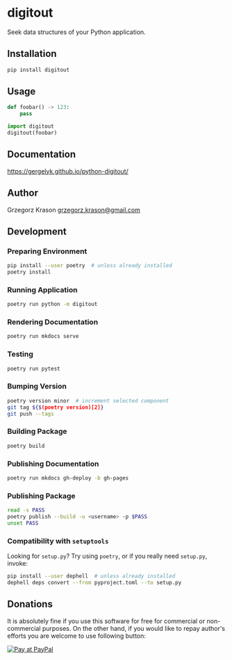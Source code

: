 # digitout

Seek data structures of your Python application.

## Installation

```sh
pip install digitout
```

## Usage

```python
def foobar() -> 123:
    pass

import digitout
digitout(foobar)
```

## Documentation

<https://gergelyk.github.io/python-digitout/>

## Author

Grzegorz Krason <grzegorz.krason@gmail.com>

## Development

### Preparing Environment

```sh
pip install --user poetry  # unless already installed
poetry install
```

### Running Application

```sh
poetry run python -m digitout
```

### Rendering Documentation

```sh
poetry run mkdocs serve
```

### Testing

```sh
poetry run pytest
```

### Bumping Version

```sh
poetry version minor  # increment selected component
git tag ${$(poetry version)[2]}
git push --tags
```

### Building Package

```sh
poetry build
```

### Publishing Documentation

```sh
poetry run mkdocs gh-deploy -b gh-pages
```

### Publishing Package

```sh
read -s PASS
poetry publish --build -u <username> -p $PASS
unset PASS
```

### Compatibility with `setuptools`

Looking for `setup.py`? Try using `poetry`, or if you really need `setup.py`, invoke:

```sh
pip install --user dephell  # unless already installed
dephell deps convert --from pyproject.toml --to setup.py
```

## Donations

It is absolutely fine if you use this software for free for commercial or non-commercial purposes. On the other hand, if you would like to repay author's efforts you are welcome to use following button:

<a href="https://www.paypal.com/cgi-bin/webscr?cmd=_s-xclick&hosted_button_id=D9KUJD9LTKJY8&source=url"><img border="0" alt="Pay at PayPal" src="https://www.paypalobjects.com/en_US/PL/i/btn/btn_donateCC_LG.gif"></a>
